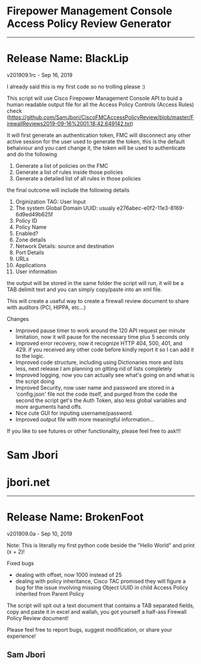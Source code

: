 # Firepower Management Console Access Policy Review Generator
----------------------------------------------------------------------------------------------------------------------------------------
# Release Name: BlackLip
v201909.1rc - Sep 16, 2019

I already said this is my first code so no trolling please :)

This script will use Cisco Firepower Management Console API to buid a human readable output file for all the Access Policy Controls (Access Rules) check (https://github.com/SamJbori/CiscoFMCAccessPolicyReview/blob/master/FirewallReviews2019-09-16%2001:18:42.649142.txt)

It will first generate an authentication token, FMC will disconnect any other active session for the user used to generate the token, this is the default behaiviour and you cant change it, the token will be used to authenticate and do the following

1. Generate a list of policies on the FMC
2. Generate a list of rules inside those policies
3. Generate a detailed list of all rules in those policies

the final outcome will include the following details
1. Orginization TAG: User Input
2. The system Global Domain UUID: usualy e276abec-e0f2-11e3-8169-6d9ed49b625f
3. Policy ID
4. Policy Name
5. Enabled?
6. Zone details
7. Network Details: source and destination
8. Port Details
9. URLs
10. Applications
11. User information

the output will be stored in the same folder the script will run, it will be a TAB delimit text and you can simply copy/paste into an xml file.

This will create a useful way to create a firewall review document to share with auditors (PCI, HIPPA, etc...)



Changes
* Improved pause timer to work around the 120 API request per minute limitation, now it will pause for the necessary time plus 5 seconds only
* Improved error recovery, now it recognize HTTP 404, 500, 401, and 429. if you received any other code before kindly report it so I can add it to the logic.
* Improved code structure, including using Dictionaries more and lists less, next release I am planning on gitting rid of lists completely
* Improved logging, now you can actually see what's going on and what is the script doing
* Improved Security, now user name and password are stored in a 'config.json' file not the code itself, and purged from the code the second the script get's the Auth Token, also less global variables and more arguments hand offs.
* Nice cute GUI for inputing username/password.
* Improved output file with more meaningful information...


If you like to see futures or other functionality, please feel free to ask!!!


# Sam Jbori 
# jbori.net
----------------------------------------------------------------------------------------------------------------------------------------

# Release Name: BrokenFoot
v201909.0a - Sep 10, 2019

Note: This is literally my first python code beside the "Hello World" and print (x + 2)!



Fixed bugs
* dealing with offset, now 1000 instead of 25
* dealing with policy inheritance, Cisco TAC promised they will figure a bug for the issue involving missing Object UUID in child Access Policy inherited from Parent Policy

The script will spit out a text document that contains a TAB separated fields, copy and paste it in excel and wallah, you got yourself a half-ass Firewall Policy Review document!


Please feel free to report bugs, suggest modification, or share your experience!


Sam Jbori
-------------------------------------------------------------------------------------------------------------------------------
